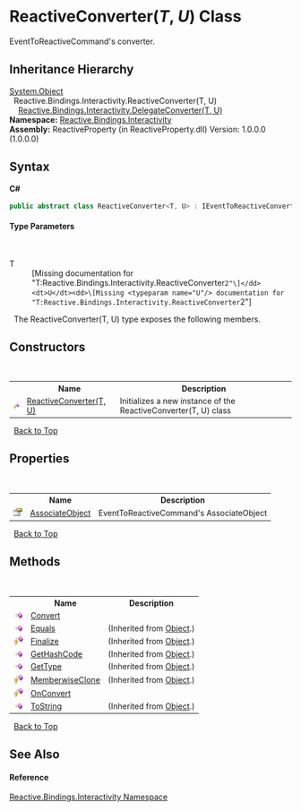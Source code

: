 # ReactiveConverter(*T*, *U*) Class
 

EventToReactiveCommand's converter.


## Inheritance Hierarchy
<a href="http://msdn2.microsoft.com/en-us/library/e5kfa45b" target="_blank">System.Object</a><br />&nbsp;&nbsp;Reactive.Bindings.Interactivity.ReactiveConverter(T, U)<br />&nbsp;&nbsp;&nbsp;&nbsp;<a href="ed09e94e-1943-8467-15b2-e6bcd77f9795">Reactive.Bindings.Interactivity.DelegateConverter(T, U)</a><br />
**Namespace:**&nbsp;<a href="084fe4b6-f406-11b9-e8f6-127a857ac448">Reactive.Bindings.Interactivity</a><br />**Assembly:**&nbsp;ReactiveProperty (in ReactiveProperty.dll) Version: 1.0.0.0 (1.0.0.0)

## Syntax

**C#**<br />
``` C#
public abstract class ReactiveConverter<T, U> : IEventToReactiveConverter

```


#### Type Parameters
&nbsp;<dl><dt>T</dt><dd>\[Missing <typeparam name="T"/> documentation for "T:Reactive.Bindings.Interactivity.ReactiveConverter`2"\]</dd><dt>U</dt><dd>\[Missing <typeparam name="U"/> documentation for "T:Reactive.Bindings.Interactivity.ReactiveConverter`2"\]</dd></dl>&nbsp;
The ReactiveConverter(T, U) type exposes the following members.


## Constructors
&nbsp;<table><tr><th></th><th>Name</th><th>Description</th></tr><tr><td>![Protected method](media/protmethod.gif "Protected method")</td><td><a href="e410ac69-3097-d20e-9067-5c0ef813fff1">ReactiveConverter(T, U)</a></td><td>
Initializes a new instance of the ReactiveConverter(T, U) class</td></tr></table>&nbsp;
<a href="#reactiveconverter(*t*,-*u*)-class">Back to Top</a>

## Properties
&nbsp;<table><tr><th></th><th>Name</th><th>Description</th></tr><tr><td>![Public property](media/pubproperty.gif "Public property")</td><td><a href="605f63ba-251d-e9ff-df32-a32fadfd2d42">AssociateObject</a></td><td>
EventToReactiveCommand's AssociateObject</td></tr></table>&nbsp;
<a href="#reactiveconverter(*t*,-*u*)-class">Back to Top</a>

## Methods
&nbsp;<table><tr><th></th><th>Name</th><th>Description</th></tr><tr><td>![Public method](media/pubmethod.gif "Public method")</td><td><a href="9a9a6cfd-4287-9196-098e-4ead8de6004e">Convert</a></td><td /></tr><tr><td>![Public method](media/pubmethod.gif "Public method")</td><td><a href="http://msdn2.microsoft.com/en-us/library/bsc2ak47" target="_blank">Equals</a></td><td> (Inherited from <a href="http://msdn2.microsoft.com/en-us/library/e5kfa45b" target="_blank">Object</a>.)</td></tr><tr><td>![Protected method](media/protmethod.gif "Protected method")</td><td><a href="http://msdn2.microsoft.com/en-us/library/4k87zsw7" target="_blank">Finalize</a></td><td> (Inherited from <a href="http://msdn2.microsoft.com/en-us/library/e5kfa45b" target="_blank">Object</a>.)</td></tr><tr><td>![Public method](media/pubmethod.gif "Public method")</td><td><a href="http://msdn2.microsoft.com/en-us/library/zdee4b3y" target="_blank">GetHashCode</a></td><td> (Inherited from <a href="http://msdn2.microsoft.com/en-us/library/e5kfa45b" target="_blank">Object</a>.)</td></tr><tr><td>![Public method](media/pubmethod.gif "Public method")</td><td><a href="http://msdn2.microsoft.com/en-us/library/dfwy45w9" target="_blank">GetType</a></td><td> (Inherited from <a href="http://msdn2.microsoft.com/en-us/library/e5kfa45b" target="_blank">Object</a>.)</td></tr><tr><td>![Protected method](media/protmethod.gif "Protected method")</td><td><a href="http://msdn2.microsoft.com/en-us/library/57ctke0a" target="_blank">MemberwiseClone</a></td><td> (Inherited from <a href="http://msdn2.microsoft.com/en-us/library/e5kfa45b" target="_blank">Object</a>.)</td></tr><tr><td>![Protected method](media/protmethod.gif "Protected method")</td><td><a href="204d8292-7e1b-ba44-ac0a-bca3c978dc22">OnConvert</a></td><td /></tr><tr><td>![Public method](media/pubmethod.gif "Public method")</td><td><a href="http://msdn2.microsoft.com/en-us/library/7bxwbwt2" target="_blank">ToString</a></td><td> (Inherited from <a href="http://msdn2.microsoft.com/en-us/library/e5kfa45b" target="_blank">Object</a>.)</td></tr></table>&nbsp;
<a href="#reactiveconverter(*t*,-*u*)-class">Back to Top</a>

## See Also


#### Reference
<a href="084fe4b6-f406-11b9-e8f6-127a857ac448">Reactive.Bindings.Interactivity Namespace</a><br />